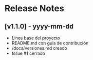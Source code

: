 # Release Notes

## [v1.1.0] - yyyy-mm-dd
- Línea base del proyecto
- README.md con guía de contribución
- /docs/versiones.md creado
- Issue #1 cerrado

